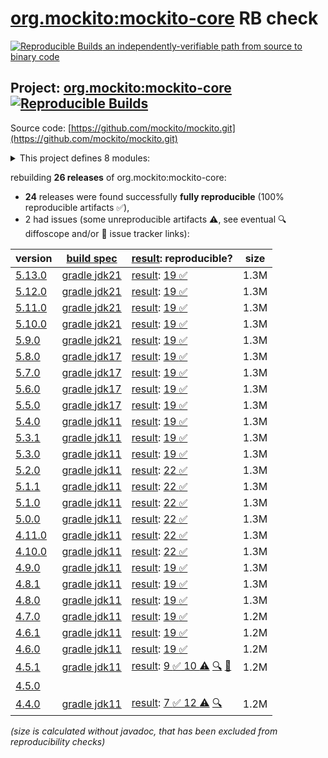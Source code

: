 [org.mockito:mockito-core](https://central.sonatype.com/artifact/org.mockito/mockito-core/versions) RB check
=======

[![Reproducible Builds](https://reproducible-builds.org/images/logos/rb.svg) an independently-verifiable path from source to binary code](https://reproducible-builds.org/)

## Project: [org.mockito:mockito-core](https://central.sonatype.com/artifact/org.mockito/mockito-core/versions) [![Reproducible Builds](https://img.shields.io/endpoint?url=https://raw.githubusercontent.com/jvm-repo-rebuild/reproducible-central/master/content/org/mockito/mockito-core/badge.json)](https://github.com/jvm-repo-rebuild/reproducible-central/blob/master/content/org/mockito/mockito-core/README.md)

Source code: [https://github.com/mockito/mockito.git](https://github.com/mockito/mockito.git)

<details><summary>This project defines 8 modules:</summary>

* [org.mockito:mockito-android](https://central.sonatype.com/artifact/org.mockito/mockito-android/overview)
* [org.mockito:mockito-bom](https://central.sonatype.com/artifact/org.mockito/mockito-bom/overview)
* [org.mockito:mockito-core](https://central.sonatype.com/artifact/org.mockito/mockito-core/overview)
* [org.mockito:mockito-errorprone](https://central.sonatype.com/artifact/org.mockito/mockito-errorprone/overview)
* [org.mockito:mockito-inline](https://central.sonatype.com/artifact/org.mockito/mockito-inline/overview)
* [org.mockito:mockito-junit-jupiter](https://central.sonatype.com/artifact/org.mockito/mockito-junit-jupiter/overview)
* [org.mockito:mockito-proxy](https://central.sonatype.com/artifact/org.mockito/mockito-proxy/overview)
* [org.mockito:mockito-subclass](https://central.sonatype.com/artifact/org.mockito/mockito-subclass/overview)
</details>

rebuilding **26 releases** of org.mockito:mockito-core:
- **24** releases were found successfully **fully reproducible** (100% reproducible artifacts :white_check_mark:),
- 2 had issues (some unreproducible artifacts :warning:, see eventual :mag: diffoscope and/or :memo: issue tracker links):

| version | [build spec](/BUILDSPEC.md) | [result](https://reproducible-builds.org/docs/jvm/): reproducible? | size |
| -- | --------- | ------ | -- |
| [5.13.0](https://central.sonatype.com/artifact/org.mockito/mockito-core/5.13.0/pom) | [gradle jdk21](mockito-5.13.0.buildspec) | [result](mockito-core-5.13.0.buildinfo): [19 :white_check_mark: ](mockito-core-5.13.0.buildcompare) | 1.3M |
| [5.12.0](https://central.sonatype.com/artifact/org.mockito/mockito-core/5.12.0/pom) | [gradle jdk21](mockito-5.12.0.buildspec) | [result](mockito-core-5.12.0.buildinfo): [19 :white_check_mark: ](mockito-core-5.12.0.buildcompare) | 1.3M |
| [5.11.0](https://central.sonatype.com/artifact/org.mockito/mockito-core/5.11.0/pom) | [gradle jdk21](mockito-5.11.0.buildspec) | [result](mockito-core-5.11.0.buildinfo): [19 :white_check_mark: ](mockito-core-5.11.0.buildcompare) | 1.3M |
| [5.10.0](https://central.sonatype.com/artifact/org.mockito/mockito-core/5.10.0/pom) | [gradle jdk21](mockito-5.10.0.buildspec) | [result](mockito-core-5.10.0.buildinfo): [19 :white_check_mark: ](mockito-core-5.10.0.buildcompare) | 1.3M |
| [5.9.0](https://central.sonatype.com/artifact/org.mockito/mockito-core/5.9.0/pom) | [gradle jdk21](mockito-5.9.0.buildspec) | [result](mockito-core-5.9.0.buildinfo): [19 :white_check_mark: ](mockito-core-5.9.0.buildcompare) | 1.3M |
| [5.8.0](https://central.sonatype.com/artifact/org.mockito/mockito-core/5.8.0/pom) | [gradle jdk17](mockito-5.8.0.buildspec) | [result](mockito-core-5.8.0.buildinfo): [19 :white_check_mark: ](mockito-core-5.8.0.buildcompare) | 1.3M |
| [5.7.0](https://central.sonatype.com/artifact/org.mockito/mockito-core/5.7.0/pom) | [gradle jdk17](mockito-5.7.0.buildspec) | [result](mockito-core-5.7.0.buildinfo): [19 :white_check_mark: ](mockito-core-5.7.0.buildcompare) | 1.3M |
| [5.6.0](https://central.sonatype.com/artifact/org.mockito/mockito-core/5.6.0/pom) | [gradle jdk17](mockito-5.6.0.buildspec) | [result](mockito-core-5.6.0.buildinfo): [19 :white_check_mark: ](mockito-core-5.6.0.buildcompare) | 1.3M |
| [5.5.0](https://central.sonatype.com/artifact/org.mockito/mockito-core/5.5.0/pom) | [gradle jdk17](mockito-5.5.0.buildspec) | [result](mockito-core-5.5.0.buildinfo): [19 :white_check_mark: ](mockito-core-5.5.0.buildcompare) | 1.3M |
| [5.4.0](https://central.sonatype.com/artifact/org.mockito/mockito-core/5.4.0/pom) | [gradle jdk11](mockito-5.4.0.buildspec) | [result](mockito-core-5.4.0.buildinfo): [19 :white_check_mark: ](mockito-core-5.4.0.buildcompare) | 1.3M |
| [5.3.1](https://central.sonatype.com/artifact/org.mockito/mockito-core/5.3.1/pom) | [gradle jdk11](mockito-5.3.1.buildspec) | [result](mockito-core-5.3.1.buildinfo): [19 :white_check_mark: ](mockito-core-5.3.1.buildcompare) | 1.3M |
| [5.3.0](https://central.sonatype.com/artifact/org.mockito/mockito-core/5.3.0/pom) | [gradle jdk11](mockito-5.3.0.buildspec) | [result](mockito-core-5.3.0.buildinfo): [19 :white_check_mark: ](mockito-core-5.3.0.buildcompare) | 1.3M |
| [5.2.0](https://central.sonatype.com/artifact/org.mockito/mockito-core/5.2.0/pom) | [gradle jdk11](mockito-5.2.0.buildspec) | [result](mockito-core-5.2.0.buildinfo): [22 :white_check_mark: ](mockito-core-5.2.0.buildcompare) | 1.3M |
| [5.1.1](https://central.sonatype.com/artifact/org.mockito/mockito-core/5.1.1/pom) | [gradle jdk11](mockito-5.1.1.buildspec) | [result](mockito-core-5.1.1.buildinfo): [22 :white_check_mark: ](mockito-core-5.1.1.buildcompare) | 1.3M |
| [5.1.0](https://central.sonatype.com/artifact/org.mockito/mockito-core/5.1.0/pom) | [gradle jdk11](mockito-5.1.0.buildspec) | [result](mockito-core-5.1.0.buildinfo): [22 :white_check_mark: ](mockito-core-5.1.0.buildcompare) | 1.3M |
| [5.0.0](https://central.sonatype.com/artifact/org.mockito/mockito-core/5.0.0/pom) | [gradle jdk11](mockito-5.0.0.buildspec) | [result](mockito-core-5.0.0.buildinfo): [22 :white_check_mark: ](mockito-core-5.0.0.buildcompare) | 1.3M |
| [4.11.0](https://central.sonatype.com/artifact/org.mockito/mockito-core/4.11.0/pom) | [gradle jdk11](mockito-4.11.0.buildspec) | [result](mockito-core-4.11.0.buildinfo): [22 :white_check_mark: ](mockito-core-4.11.0.buildcompare) | 1.3M |
| [4.10.0](https://central.sonatype.com/artifact/org.mockito/mockito-core/4.10.0/pom) | [gradle jdk11](mockito-4.10.0.buildspec) | [result](mockito-core-4.10.0.buildinfo): [22 :white_check_mark: ](mockito-core-4.10.0.buildcompare) | 1.3M |
| [4.9.0](https://central.sonatype.com/artifact/org.mockito/mockito-core/4.9.0/pom) | [gradle jdk11](mockito-4.9.0.buildspec) | [result](mockito-core-4.9.0.buildinfo): [19 :white_check_mark: ](mockito-core-4.9.0.buildcompare) | 1.3M |
| [4.8.1](https://central.sonatype.com/artifact/org.mockito/mockito-core/4.8.1/pom) | [gradle jdk11](mockito-4.8.1.buildspec) | [result](mockito-core-4.8.1.buildinfo): [19 :white_check_mark: ](mockito-core-4.8.1.buildcompare) | 1.3M |
| [4.8.0](https://central.sonatype.com/artifact/org.mockito/mockito-core/4.8.0/pom) | [gradle jdk11](mockito-4.8.0.buildspec) | [result](mockito-core-4.8.0.buildinfo): [19 :white_check_mark: ](mockito-core-4.8.0.buildcompare) | 1.3M |
| [4.7.0](https://central.sonatype.com/artifact/org.mockito/mockito-core/4.7.0/pom) | [gradle jdk11](mockito-4.7.0.buildspec) | [result](mockito-core-4.7.0.buildinfo): [19 :white_check_mark: ](mockito-core-4.7.0.buildcompare) | 1.2M |
| [4.6.1](https://central.sonatype.com/artifact/org.mockito/mockito-core/4.6.1/pom) | [gradle jdk11](mockito-4.6.1.buildspec) | [result](mockito-core-4.6.1.buildinfo): [19 :white_check_mark: ](mockito-core-4.6.1.buildcompare) | 1.2M |
| [4.6.0](https://central.sonatype.com/artifact/org.mockito/mockito-core/4.6.0/pom) | [gradle jdk11](mockito-4.6.0.buildspec) | [result](mockito-core-4.6.0.buildinfo): [19 :white_check_mark: ](mockito-core-4.6.0.buildcompare) | 1.2M |
| [4.5.1](https://central.sonatype.com/artifact/org.mockito/mockito-core/4.5.1/pom) | [gradle jdk11](mockito-4.5.1.buildspec) | [result](mockito-core-4.5.1.buildinfo): [9 :white_check_mark:  10 :warning:](mockito-core-4.5.1.buildcompare) [:mag:](mockito-core-4.5.1.diffoscope) [:memo:](https://github.com/mockito/mockito/pull/2642) | 1.2M |
| [4.5.0](https://central.sonatype.com/artifact/org.mockito/mockito-core/4.5.0/pom) | | | |
| [4.4.0](https://central.sonatype.com/artifact/org.mockito/mockito-core/4.4.0/pom) | [gradle jdk11](mockito-4.4.0.buildspec) | [result](mockito-core-4.4.0.buildinfo): [7 :white_check_mark:  12 :warning:](mockito-core-4.4.0.buildcompare) [:mag:](mockito-core-4.4.0.diffoscope) | 1.2M |

<i>(size is calculated without javadoc, that has been excluded from reproducibility checks)</i>
